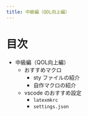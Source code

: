 ```yaml
---
title: 中級編（QOL向上編）
---
```


# 目次

- 中級編（QOL向上編）
  - おすすめマクロ
    - sty ファイルの紹介
    - 自作マクロの紹介
  - vscode のおすすめ設定
    - `latexmkrc`
    - `settings.json`